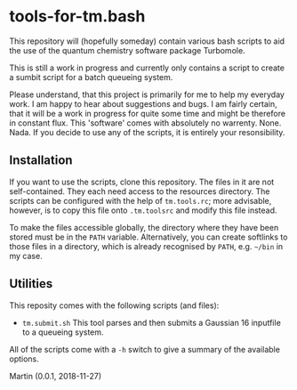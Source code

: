 # tools-for-tm.bash

This repository will (hopefully someday) contain various bash scripts 
to aid the use of the quantum chemistry software package Turbomole.

This is still a work in progress and currently only contains a script to 
create a sumbit script for a batch queueing system.

Please understand, that this project is primarily for me to help my everyday work. 
I am happy to hear about suggestions and bugs. 
I am fairly certain, that it will be a work in progress for quite some time 
and might be therefore in constant flux. 
This 'software' comes with absolutely no warrenty. None. Nada.
If you decide to use any of the scripts, it is entirely your resonsibility. 

## Installation

If you want to use the scripts, clone this repository.
The files in it are not self-contained. 
They each need access to the resources directory.
The scripts can be configured with the help of `tm.tools.rc`; 
more advisable, however, is to copy this file onto `.tm.toolsrc`
and modify this file instead.

To make the files accessible globally, the directory where they have been stored
must be in the `PATH` variable.
Alternatively, you can create softlinks to those files in a directory, 
which is already recognised by `PATH`, e.g. `~/bin` in my case.

## Utilities

This reposity comes with the following scripts (and files):

 * `tm.submit.sh`
   This tool parses and then submits a Gaussian 16 inputfile to a queueing system.

All of the scripts come with a `-h` switch to give a summary of the available options.

Martin (0.0.1, 2018-11-27)

